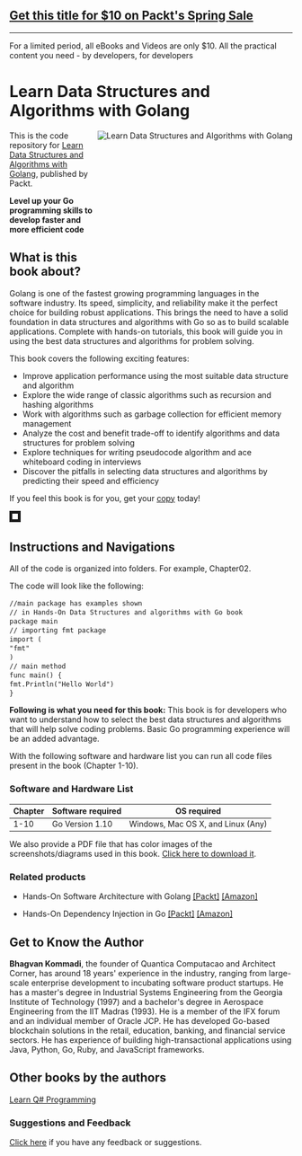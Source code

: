 ## [Get this title for $10 on Packt's Spring Sale](https://www.packt.com/B11909?utm_source=github&utm_medium=packt-github-repo&utm_campaign=spring_10_dollar_2022)
-----
For a limited period, all eBooks and Videos are only $10. All the practical content you need \- by developers, for developers

# Learn Data Structures and Algorithms with Golang

<a href="https://www.packtpub.com/application-development/learn-data-structures-and-algorithms-golang?utm_source=github&utm_medium=repository&utm_campaign=9781789618501 "><img src="https://d1ldz4te4covpm.cloudfront.net/sites/default/files/imagecache/ppv4_main_book_cover/9781789618501.png" alt="Learn Data Structures and Algorithms with Golang" height="256px" align="right"></a>

This is the code repository for [Learn Data Structures and Algorithms with Golang](https://www.packtpub.com/application-development/learn-data-structures-and-algorithms-golang?utm_source=github&utm_medium=repository&utm_campaign=9781789618501), published by Packt.

**Level up your Go programming skills to develop faster and more efficient code**

## What is this book about?
Golang is one of the fastest growing programming languages in the software industry. Its speed, simplicity, and reliability make it the perfect choice for building robust applications. This brings the need to have a solid foundation in data structures and algorithms with Go so as to build scalable applications. Complete with hands-on tutorials, this book will guide you in using the best data structures and algorithms for problem solving.

This book covers the following exciting features:
* Improve application performance using the most suitable data structure and algorithm 
* Explore the wide range of classic algorithms such as recursion and hashing algorithms 
* Work with algorithms such as garbage collection for efficient memory management 
* Analyze the cost and benefit trade-off to identify algorithms and data structures for problem solving 
* Explore techniques for writing pseudocode algorithm and ace whiteboard coding in interviews 
* Discover the pitfalls in selecting data structures and algorithms by predicting their speed and efficiency 

If you feel this book is for you, get your [copy](https://www.amazon.com/dp/1789618509) today!

<a href="https://www.packtpub.com/?utm_source=github&utm_medium=banner&utm_campaign=GitHubBanner"><img src="https://raw.githubusercontent.com/PacktPublishing/GitHub/master/GitHub.png" 
alt="https://www.packtpub.com/" border="5" /></a>

## Instructions and Navigations
All of the code is organized into folders. For example, Chapter02.

The code will look like the following:
```
//main package has examples shown
// in Hands-On Data Structures and algorithms with Go book
package main
// importing fmt package
import (
"fmt"
)
// main method
func main() {
fmt.Println("Hello World")
}
```

**Following is what you need for this book:**
This book is for developers who want to understand how to select the best data structures and algorithms that will help solve coding problems. Basic Go programming experience will be an added advantage.	

With the following software and hardware list you can run all code files present in the book (Chapter 1-10).
### Software and Hardware List
| Chapter | Software required | OS required |
| -------- | ------------------------------------ | ----------------------------------- |
| 1-10 | Go Version 1.10 | Windows, Mac OS X, and Linux (Any) |

We also provide a PDF file that has color images of the screenshots/diagrams used in this book. [Click here to download it](https://www.packtpub.com/sites/default/files/downloads/9781789618501_ColorImages.pdf).

### Related products
* Hands-On Software Architecture with Golang [[Packt]](https://www.packtpub.com/application-development/hands-software-architecture-golang?utm_source=github&utm_medium=repository&utm_campaign=9781788622592) [[Amazon]](https://www.amazon.com/dp/1788622596)

* Hands-On Dependency Injection in Go [[Packt]](https://www.packtpub.com/application-development/hands-dependency-injection-go?utm_source=github&utm_medium=repository&utm_campaign=9781789132762) [[Amazon]](https://www.amazon.com/dp/1789132762)

## Get to Know the Author
**Bhagvan Kommadi**, the founder of Quantica Computacao and Architect Corner, has around 18 years' experience in the industry, ranging from large-scale enterprise development to incubating software product startups. He has a master's degree in Industrial Systems Engineering from the Georgia Institute of Technology (1997) and a bachelor's degree in Aerospace Engineering from the IIT Madras (1993). He is a member of the IFX forum and an individual member of Oracle JCP.
He has developed Go-based blockchain solutions in the retail, education, banking, and financial service sectors. He has experience of building high-transactional applications using Java, Python, Go, Ruby, and JavaScript frameworks.

## Other books by the authors
[Learn Q# Programming](https://www.packtpub.com/application-development/learn-q-programming?utm_source=github&utm_medium=repository&utm_campaign=9781788991889)

### Suggestions and Feedback
[Click here](https://docs.google.com/forms/d/e/1FAIpQLSdy7dATC6QmEL81FIUuymZ0Wy9vH1jHkvpY57OiMeKGqib_Ow/viewform) if you have any feedback or suggestions.


